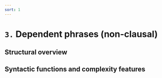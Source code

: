 ```yaml
---
sort: 1
---
```


# `3.` Dependent phrases (non-clausal)

## Structural overview

## Syntactic functions and complexity features
